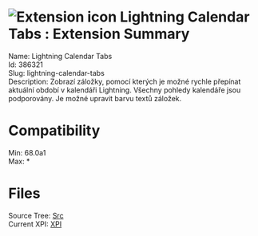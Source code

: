 # ![Extension icon](https://addons.thunderbird.net/static/img/addon-icons/tabs-64.png) Lightning Calendar Tabs : Extension Summary

Name: Lightning Calendar Tabs  
Id: 386321  
Slug: lightning-calendar-tabs  
Description: Zobrazí záložky, pomocí kterých je možné rychle přepínat aktuální období v kalendáři Lightning. Všechny pohledy kalendáře jsou podporovány. Je možné upravit barvu textů záložek.
  

# Compatibility
Min: 68.0a1  
Max: *  

# Files

Source Tree: [Src](x68/386321-lightning-calendar-tabs/src)  
Current XPI: [XPI](x68/386321-lightning-calendar-tabs/xpi)  



